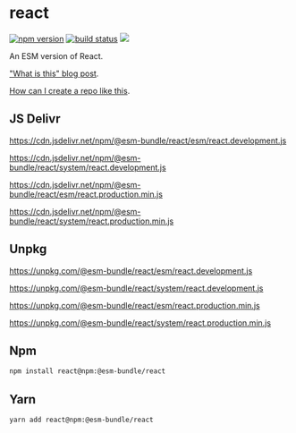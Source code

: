 # react

[![npm version](https://img.shields.io/npm/v/@esm-bundle/react.svg?style=flat)](https://www.npmjs.com/package/@esm-bundle/react) [![build status](https://travis-ci.com/esm-bundle/react.svg?branch=master)](https://travis-ci.com/esm-bundle/react) [![](https://data.jsdelivr.com/v1/package/npm/@esm-bundle/react/badge)](https://www.jsdelivr.com/package/npm/@esm-bundle/react)

An ESM version of React.

["What is this" blog post](https://medium.com/@joeldenning/an-esm-bundle-for-any-npm-package-5f850db0e04d).

[How can I create a repo like this](https://github.com/esm-bundle/new-repo-instructions).

## JS Delivr

https://cdn.jsdelivr.net/npm/@esm-bundle/react/esm/react.development.js

https://cdn.jsdelivr.net/npm/@esm-bundle/react/system/react.development.js

https://cdn.jsdelivr.net/npm/@esm-bundle/react/esm/react.production.min.js

https://cdn.jsdelivr.net/npm/@esm-bundle/react/system/react.production.min.js

## Unpkg

https://unpkg.com/@esm-bundle/react/esm/react.development.js

https://unpkg.com/@esm-bundle/react/system/react.development.js

https://unpkg.com/@esm-bundle/react/esm/react.production.min.js

https://unpkg.com/@esm-bundle/react/system/react.production.min.js

## Npm

```sh
npm install react@npm:@esm-bundle/react
```

## Yarn

```sh
yarn add react@npm:@esm-bundle/react
```
